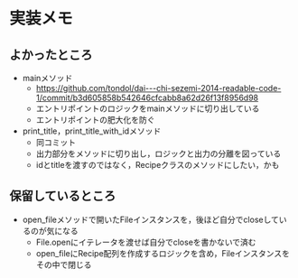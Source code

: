 実装メモ
====

よかったところ
----

- mainメソッド
    - https://github.com/tondol/dai---chi-sezemi-2014-readable-code-1/commit/b3d605858b542646cfcabb8a62d26f13f8956d98
    - エントリポイントのロジックをmainメソッドに切り出している
    - エントリポイントの肥大化を防ぐ
- print_title，print_title_with_idメソッド
    - 同コミット
    - 出力部分をメソッドに切り出し，ロジックと出力の分離を図っている
    - idとtitleを渡すのではなく，Recipeクラスのメソッドにしたい，かも

保留しているところ
----

- open_fileメソッドで開いたFileインスタンスを，後ほど自分でcloseしているのが気になる
    - File.openにイテレータを渡せば自分でcloseを書かないで済む
    - open_fileにRecipe配列を作成するロジックを含め，Fileインスタンスをその中で閉じる
